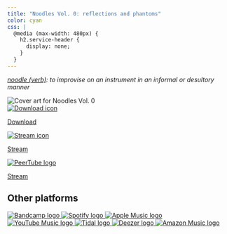```yaml
---
title: "Noodles Vol. 0: reflections and phantoms"
color: cyan
css: |
  @media (max-width: 480px) {
    h2.service-header {
      display: none;
    }
  }
---
```


_[noodle (verb)](https://www.merriam-webster.com/dictionary/noodle): to
improvise on an instrument in an informal or desultory manner_

<div class="music-item">
 <img class="music-art"
       src="/music/art/noodles_vol_0_512.jpg"
       alt="Cover art for Noodles Vol. 0" />
 <div class="music-links">
  <a href="/music/noodles/vol_0.zip">
   <img src="/_icons/download.svg" alt="Download icon" />
   <p>Download</p>
  </a>
  <a href="/music/noodles/vol_0.m3u">
   <img src="/_icons/stream.svg" alt="Stream icon" />
   <p>Stream</p>
  </a>
  <a href="https://tube.transgirl.fr/w/p/6KJepmLw95EcRuKECvJYSV?playlistPosition=1">
   <img src="/_icons/peertube.svg" alt="PeerTube logo" />
   <p>Stream</p>
  </a>
  <h2 class="service-header">Other platforms</h2>
  <div class="predatory-services">
   <a href="https://ellie-clifford.bandcamp.com/album/noodles-vol-0-reflections-and-phantoms">
    <img src="/_icons/bandcamp.png" alt="Bandcamp logo" />
   </a>
   <a href="https://open.spotify.com/album/1ArKeSH95I7ORlcrQUliU2">
    <img src="/_icons/spotify.svg" alt="Spotify logo" />
   </a>
   <a href="https://music.apple.com/gb/album/noodles-vol-0-reflections-and-phantoms-ep/1673467206">
    <img src="/_icons/apple_music.svg" alt="Apple Music logo" />
   </a>
   <a href="https://music.youtube.com/playlist?list=OLAK5uy_mhXgNXjV1AmKR2YRrIhvnMFkCjEnqauIA">
    <img src="/_icons/youtube_music.svg" alt="YouTube Music logo" />
   </a>
   <a href="https://tidal.com/browse/album/278101092">
    <img src="/_icons/tidal.svg" alt="Tidal logo" />
   </a>
   <a href="https://deezer.page.link/m9UF3beyx5QXF6zo6">
    <img src="/_icons/deezer.svg" alt="Deezer logo" />
   </a>
   <a href="https://music.amazon.com/albums/B0BWH86X71">
    <img src="/_icons/amazon_music.svg" alt="Amazon Music logo" />
   </a>
  </div>
 </div>
</div>

